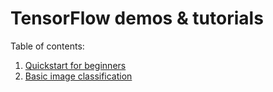 # TensorFlow demos &amp; tutorials

Table of contents:
1. [Quickstart for beginners](https://www.tensorflow.org/tutorials/quickstart/beginner)
1. [Basic image classification](https://www.tensorflow.org/tutorials/keras/classification)
